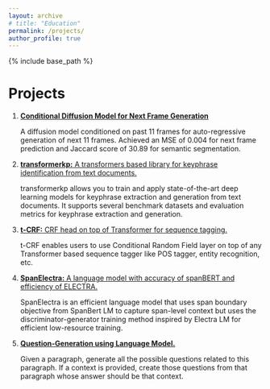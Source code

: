 ```yaml
---
layout: archive
# title: "Education"
permalink: /projects/
author_profile: true
---
```


{% include base_path %}

# Projects

1. [**Conditional Diffusion Model for Next Frame Generation**](https://github.com/ad6398/Conditional-Diffusion-Model-for-Next-Frame-Generation)
   
   A diffusion model conditioned on past 11 frames for auto-regressive generation of next 11 frames. Achieved an MSE of 0.004 for next frame prediction and Jaccard score of 30.89 for semantic segmentation.

2. [**transformerkp:** A transformers based library for keyphrase identification from text documents.](https://github.com/Deep-Learning-for-Keyphrase/transformerkp)
   
   transformerkp allows you to train and apply state-of-the-art deep learning models for keyphrase extraction and generation from text documents. It supports several benchmark datasets and evaluation metrics for keyphrase extraction and generation.

3. [**t-CRF:** CRF head on top of Transformer for sequence tagging.](https://github.com/ad6398/t-crf)
   
   t-CRF enables users to use Conditional Random Field layer on top of any Transformer based sequence tagger like POS tagger, entity recognition, etc.

4. [**SpanElectra:** A language model with accuracy of spanBERT and efficiency of ELECTRA.](https://github.com/ad6398/SpanElectra)
   
   SpanElectra is an efficient language model that uses span boundary objective from SpanBert LM to capture span-level context but uses the discriminator-generator training method inspired by Electra LM for efficient low-resource training.

5. [**Question-Generation using Language Model.**](https://github.com/ad6398/Question-Generation)
   
   Given a paragraph, generate all the possible questions related to this paragraph. If a context is provided, create those questions from that paragraph whose answer should be that context.
